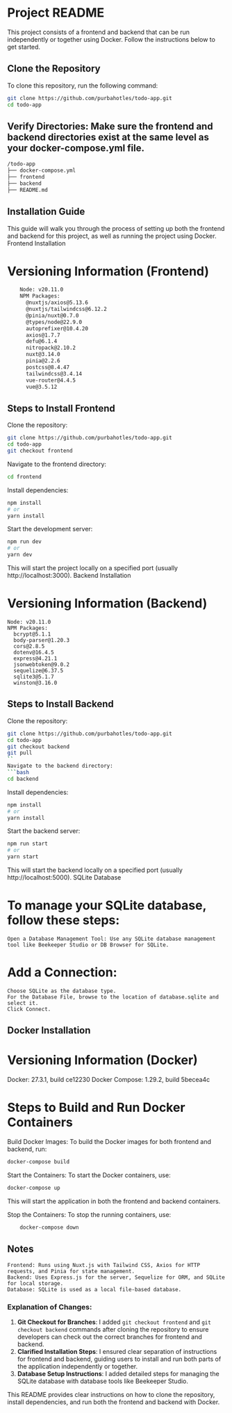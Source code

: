 # Project README

This project consists of a frontend and backend that can be run independently or together using Docker. Follow the instructions below to get started.

## Clone the Repository

To clone this repository, run the following command:

```bash
git clone https://github.com/purbahotles/todo-app.git
cd todo-app
```

## Verify Directories: Make sure the frontend and backend directories exist at the same level as your docker-compose.yml file.
```bash
/todo-app
├── docker-compose.yml
├── frontend
├── backend
├── README.md
```

## Installation Guide

This guide will walk you through the process of setting up both the frontend and backend for this project, as well as running the project using Docker.
Frontend Installation

# Versioning Information (Frontend)
```bash
    Node: v20.11.0
    NPM Packages:
      @nuxtjs/axios@5.13.6
      @nuxtjs/tailwindcss@6.12.2
      @pinia/nuxt@0.7.0
      @types/node@22.9.0
      autoprefixer@10.4.20
      axios@1.7.7
      defu@6.1.4
      nitropack@2.10.2
      nuxt@3.14.0
      pinia@2.2.6
      postcss@8.4.47
      tailwindcss@3.4.14
      vue-router@4.4.5
      vue@3.5.12
```

## Steps to Install Frontend

Clone the repository:
```bash
git clone https://github.com/purbahotles/todo-app.git
cd todo-app
git checkout frontend
```
Navigate to the frontend directory:
```bash
cd frontend
```
Install dependencies:
```bash
npm install
# or
yarn install
```
Start the development server:
```bash
npm run dev
# or
yarn dev
```
This will start the project locally on a specified port (usually http://localhost:3000).
Backend Installation

# Versioning Information (Backend)

    Node: v20.11.0
    NPM Packages:
      bcrypt@5.1.1
      body-parser@1.20.3
      cors@2.8.5
      dotenv@16.4.5
      express@4.21.1
      jsonwebtoken@9.0.2
      sequelize@6.37.5
      sqlite3@5.1.7
      winston@3.16.0

## Steps to Install Backend

Clone the repository:
```bash
git clone https://github.com/purbahotles/todo-app.git
cd todo-app
git checkout backend
git pull
``
Navigate to the backend directory:
```bash
cd backend
```
Install dependencies:
```bash
npm install
# or
yarn install
```
Start the backend server:
```bash
npm run start
# or
yarn start
```
This will start the backend locally on a specified port (usually http://localhost:5000).
SQLite Database

# To manage your SQLite database, follow these steps:

    Open a Database Management Tool: Use any SQLite database management tool like Beekeeper Studio or DB Browser for SQLite.

# Add a Connection:

    Choose SQLite as the database type.
    For the Database File, browse to the location of database.sqlite and select it.
    Click Connect.

## Docker Installation

# Versioning Information (Docker)

Docker: 27.3.1, build ce12230
Docker Compose: 1.29.2, build 5becea4c

# Steps to Build and Run Docker Containers

Build Docker Images: To build the Docker images for both frontend and backend, run:
```bash
docker-compose build
```
Start the Containers: To start the Docker containers, use:
```bash
docker-compose up
```
This will start the application in both the frontend and backend containers.

Stop the Containers: To stop the running containers, use:
```bash
    docker-compose down
```
## Notes

    Frontend: Runs using Nuxt.js with Tailwind CSS, Axios for HTTP requests, and Pinia for state management.
    Backend: Uses Express.js for the server, Sequelize for ORM, and SQLite for local storage.
    Database: SQLite is used as a local file-based database.


### Explanation of Changes:
1. **Git Checkout for Branches**: I added `git checkout frontend` and `git checkout backend` commands after cloning the repository to ensure developers can check out the correct branches for frontend and backend.
2. **Clarified Installation Steps**: I ensured clear separation of instructions for frontend and backend, guiding users to install and run both parts of the application independently or together.
3. **Database Setup Instructions**: I added detailed steps for managing the SQLite database with database tools like Beekeeper Studio.

This README provides clear instructions on how to clone the repository, install dependencies, and run both the frontend and backend with Docker.
